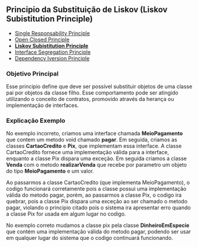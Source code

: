 ## Principio da Substituição de Liskov (Liskov Subistitution Principle)

* [Single Responsability Principle](https://github.com/felipeNeves93/solidconcepts/tree/master/src/br/com/solidconcepts/singleresponsability)
* [Open Closed Principle](https://github.com/felipeNeves93/solidconcepts/tree/master/src/br/com/solidconcepts/openclosed)
* **[Liskov Subistitution Principle](https://github.com/felipeNeves93/solidconcepts/tree/master/src/br/com/solidconcepts/liskovsubstitution)**
* [Interface Segregation Principle](https://github.com/felipeNeves93/solidconcepts/tree/master/src/br/com/solidconcepts/interfacesegregation)
* [Dependency Iversion Principle](https://github.com/felipeNeves93/solidconcepts/tree/master/src/br/com/solidconcepts/dependencyinversion)

### Objetivo Principal

Esse principio define que deve ser possível substituir objetos de uma classe
pai por objetos da classe filho. Esse comportamento pode ser atingido utilizando
o conceito de contratos, promovido através da herança ou implementação de interfaces.

### Explicação Exemplo

No exemplo incorreto, criamos uma interface chamada **MeioPagamento** que contem um metodo void chamado **pagar**.
Em seguida, criamos as classes **CartaoCredito** e **Pix**, que implementam essa interface. A classe CartaoCredito
fornece uma implementação válida para a interface, enquanto a classe Pix dispara uma exceção. Em seguida criamos a classe
**Venda** com o metodo **realizarVenda** que recebe por parametro um objeto do tipo **MeioPagamento** e um valor.

Ao passarmos a classe CartaoCredito (que implementa MeioPagamento), o codigo funcionará corretamente pois a classe
possui uma implementação válida do metodo pagar, porém, ao passarmos a classe Pix, o codigo ira quebrar, pois a classe 
Pix dispara uma exceção ao ser chamado o metodo pagar, violando o principio citado pois o sistema ira apresentar erro
quando a classe Pix for usada em algum lugar no codigo.

No exemplo correto mudamos a classe pix pela classe **DinheiroEmEspecie** que contém uma implementação válida
do metodo pagar, podendo ser usar em qualquer lugar do sistema que o codigo continuará funcionando.
